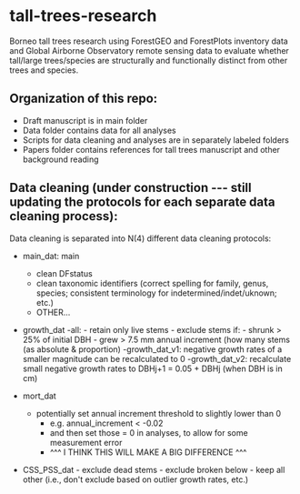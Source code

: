 # tall-trees-research
Borneo tall trees research using ForestGEO and ForestPlots inventory data and Global Airborne Observatory remote sensing data to evaluate whether tall/large trees/species are structurally and functionally distinct from other trees and species.

## Organization of this repo:

- Draft manuscript is in main folder
- Data folder contains data for all analyses
- Scripts for data cleaning and analyses are in separately labeled folders
- Papers folder contains references for tall trees manuscript and other background reading


## Data cleaning (under construction --- still updating the protocols for each separate data cleaning process):

Data cleaning is separated into N(4) different data cleaning protocols: 

- main_dat: main 
  - clean DFstatus
  - clean taxonomic identifiers (correct spelling for family, genus, species; consistent terminology for indetermined/indet/uknown; etc.)
  - OTHER...

- growth_dat
  		-all: 
          - retain only live stems
          - exclude stems if: 
  			    - shrunk > 25% of initial DBH
  			    - grew > 7.5 mm annual increment (how many stems (as absolute & proportion)
      -growth_dat_v1: negative growth rates of a smaller magnitude can be recalculated to 0
      -growth_dat_v2: recalculate small negative growth rates to DBHj+1 = 0.05 + DBHj (when DBH is in cm)

- mort_dat
  	- potentially set annual increment threshold to slightly lower than 0
		- e.g. annual_increment < -0.02
		- and then set those = 0 in analyses, to allow for some measurement error
		- ^^^ I THINK THIS WILL MAKE A BIG DIFFERENCE ^^^
      
- CSS_PSS_dat
		- exclude dead stems
		- exclude broken below
		- keep all other (i.e., don't exclude based on outlier growth rates, etc.)

